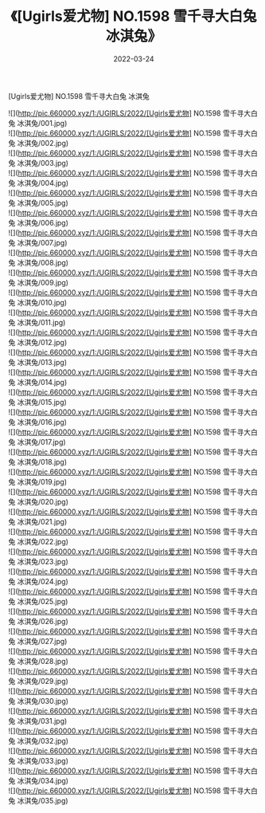 ﻿---
layout: post
title:  《[Ugirls爱尤物] NO.1598 雪千寻大白兔 冰淇兔》
date:   2022-03-24
img: http://pic.660000.xyz/1:/UGIRLS/2022/[Ugirls爱尤物] NO.1598 雪千寻大白兔 冰淇兔/000.jpg
categories: [美女, 清纯, 唯美]
---

[Ugirls爱尤物] NO.1598 雪千寻大白兔 冰淇兔

 ![](http://pic.660000.xyz/1:/UGIRLS/2022/[Ugirls爱尤物] NO.1598 雪千寻大白兔 冰淇兔/001.jpg) <br>![](http://pic.660000.xyz/1:/UGIRLS/2022/[Ugirls爱尤物] NO.1598 雪千寻大白兔 冰淇兔/002.jpg) <br>![](http://pic.660000.xyz/1:/UGIRLS/2022/[Ugirls爱尤物] NO.1598 雪千寻大白兔 冰淇兔/003.jpg) <br>![](http://pic.660000.xyz/1:/UGIRLS/2022/[Ugirls爱尤物] NO.1598 雪千寻大白兔 冰淇兔/004.jpg) <br>![](http://pic.660000.xyz/1:/UGIRLS/2022/[Ugirls爱尤物] NO.1598 雪千寻大白兔 冰淇兔/005.jpg) <br>![](http://pic.660000.xyz/1:/UGIRLS/2022/[Ugirls爱尤物] NO.1598 雪千寻大白兔 冰淇兔/006.jpg) <br>![](http://pic.660000.xyz/1:/UGIRLS/2022/[Ugirls爱尤物] NO.1598 雪千寻大白兔 冰淇兔/007.jpg) <br>![](http://pic.660000.xyz/1:/UGIRLS/2022/[Ugirls爱尤物] NO.1598 雪千寻大白兔 冰淇兔/008.jpg) <br>![](http://pic.660000.xyz/1:/UGIRLS/2022/[Ugirls爱尤物] NO.1598 雪千寻大白兔 冰淇兔/009.jpg) <br>![](http://pic.660000.xyz/1:/UGIRLS/2022/[Ugirls爱尤物] NO.1598 雪千寻大白兔 冰淇兔/010.jpg) <br>![](http://pic.660000.xyz/1:/UGIRLS/2022/[Ugirls爱尤物] NO.1598 雪千寻大白兔 冰淇兔/011.jpg) <br>![](http://pic.660000.xyz/1:/UGIRLS/2022/[Ugirls爱尤物] NO.1598 雪千寻大白兔 冰淇兔/012.jpg) <br>![](http://pic.660000.xyz/1:/UGIRLS/2022/[Ugirls爱尤物] NO.1598 雪千寻大白兔 冰淇兔/013.jpg) <br>![](http://pic.660000.xyz/1:/UGIRLS/2022/[Ugirls爱尤物] NO.1598 雪千寻大白兔 冰淇兔/014.jpg) <br>![](http://pic.660000.xyz/1:/UGIRLS/2022/[Ugirls爱尤物] NO.1598 雪千寻大白兔 冰淇兔/015.jpg) <br>![](http://pic.660000.xyz/1:/UGIRLS/2022/[Ugirls爱尤物] NO.1598 雪千寻大白兔 冰淇兔/016.jpg) <br>![](http://pic.660000.xyz/1:/UGIRLS/2022/[Ugirls爱尤物] NO.1598 雪千寻大白兔 冰淇兔/017.jpg) <br>![](http://pic.660000.xyz/1:/UGIRLS/2022/[Ugirls爱尤物] NO.1598 雪千寻大白兔 冰淇兔/018.jpg) <br>![](http://pic.660000.xyz/1:/UGIRLS/2022/[Ugirls爱尤物] NO.1598 雪千寻大白兔 冰淇兔/019.jpg) <br>![](http://pic.660000.xyz/1:/UGIRLS/2022/[Ugirls爱尤物] NO.1598 雪千寻大白兔 冰淇兔/020.jpg) <br>![](http://pic.660000.xyz/1:/UGIRLS/2022/[Ugirls爱尤物] NO.1598 雪千寻大白兔 冰淇兔/021.jpg) <br>![](http://pic.660000.xyz/1:/UGIRLS/2022/[Ugirls爱尤物] NO.1598 雪千寻大白兔 冰淇兔/022.jpg) <br>![](http://pic.660000.xyz/1:/UGIRLS/2022/[Ugirls爱尤物] NO.1598 雪千寻大白兔 冰淇兔/023.jpg) <br>![](http://pic.660000.xyz/1:/UGIRLS/2022/[Ugirls爱尤物] NO.1598 雪千寻大白兔 冰淇兔/024.jpg) <br>![](http://pic.660000.xyz/1:/UGIRLS/2022/[Ugirls爱尤物] NO.1598 雪千寻大白兔 冰淇兔/025.jpg) <br>![](http://pic.660000.xyz/1:/UGIRLS/2022/[Ugirls爱尤物] NO.1598 雪千寻大白兔 冰淇兔/026.jpg) <br>![](http://pic.660000.xyz/1:/UGIRLS/2022/[Ugirls爱尤物] NO.1598 雪千寻大白兔 冰淇兔/027.jpg) <br>![](http://pic.660000.xyz/1:/UGIRLS/2022/[Ugirls爱尤物] NO.1598 雪千寻大白兔 冰淇兔/028.jpg) <br>![](http://pic.660000.xyz/1:/UGIRLS/2022/[Ugirls爱尤物] NO.1598 雪千寻大白兔 冰淇兔/029.jpg) <br>![](http://pic.660000.xyz/1:/UGIRLS/2022/[Ugirls爱尤物] NO.1598 雪千寻大白兔 冰淇兔/030.jpg) <br>![](http://pic.660000.xyz/1:/UGIRLS/2022/[Ugirls爱尤物] NO.1598 雪千寻大白兔 冰淇兔/031.jpg) <br>![](http://pic.660000.xyz/1:/UGIRLS/2022/[Ugirls爱尤物] NO.1598 雪千寻大白兔 冰淇兔/032.jpg) <br>![](http://pic.660000.xyz/1:/UGIRLS/2022/[Ugirls爱尤物] NO.1598 雪千寻大白兔 冰淇兔/033.jpg) <br>![](http://pic.660000.xyz/1:/UGIRLS/2022/[Ugirls爱尤物] NO.1598 雪千寻大白兔 冰淇兔/034.jpg) <br>![](http://pic.660000.xyz/1:/UGIRLS/2022/[Ugirls爱尤物] NO.1598 雪千寻大白兔 冰淇兔/035.jpg) <br>
